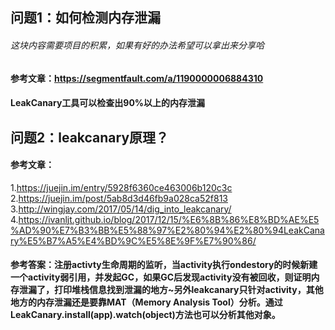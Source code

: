 ## 问题1：如何检测内存泄漏
###### 这块内容需要项目的积累，如果有好的办法希望可以拿出来分享哈
#### 参考文章：https://segmentfault.com/a/1190000006884310
#### LeakCanary工具可以检查出90%以上的内存泄漏
## 问题2：leakcanary原理？
#### 参考文章：
1.https://juejin.im/entry/5928f6360ce463006b120c3c
2.https://juejin.im/post/5ab8d3d46fb9a028ca52f813
3.http://wingjay.com/2017/05/14/dig_into_leakcanary/
4.https://ivanljt.github.io/blog/2017/12/15/%E6%8B%86%E8%BD%AE%E5%AD%90%E7%B3%BB%E5%88%97%E2%80%94%E2%80%94LeakCanary%E5%B7%A5%E4%BD%9C%E5%8E%9F%E7%90%86/
#### 参考答案：注册activty生命周期的监听，当activity执行ondestory的时候新建一个activity弱引用，并发起GC，如果GC后发现activity没有被回收，则证明内存泄漏了，打印堆栈信息找到泄漏的地方~另外leakcanary只针对activity，其他地方的内存泄漏还是要靠MAT（Memory Analysis Tool）分析。通过LeakCanary.install(app).watch(object)方法也可以分析其他对象。
